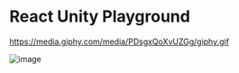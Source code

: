 # React Unity Playground

https://media.giphy.com/media/PDsgxQoXvUZGg/giphy.gif

![image](https://media.giphy.com/media/PDsgxQoXvUZGg/giphy.gif)
